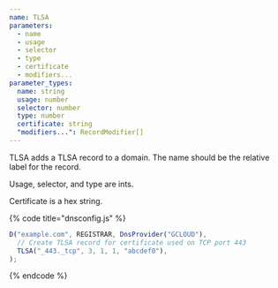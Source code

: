 ```yaml
---
name: TLSA
parameters:
  - name
  - usage
  - selector
  - type
  - certificate
  - modifiers...
parameter_types:
  name: string
  usage: number
  selector: number
  type: number
  certificate: string
  "modifiers...": RecordModifier[]
---
```


TLSA adds a TLSA record to a domain. The name should be the relative label for the record.

Usage, selector, and type are ints.

Certificate is a hex string.

{% code title="dnsconfig.js" %}
```javascript
D("example.com", REGISTRAR, DnsProvider("GCLOUD"),
  // Create TLSA record for certificate used on TCP port 443
  TLSA("_443._tcp", 3, 1, 1, "abcdef0"),
);
```
{% endcode %}
